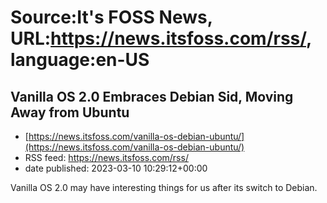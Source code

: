 # Source:It's FOSS News, URL:https://news.itsfoss.com/rss/, language:en-US

## Vanilla OS 2.0 Embraces Debian Sid, Moving Away from Ubuntu
 - [https://news.itsfoss.com/vanilla-os-debian-ubuntu/](https://news.itsfoss.com/vanilla-os-debian-ubuntu/)
 - RSS feed: https://news.itsfoss.com/rss/
 - date published: 2023-03-10 10:29:12+00:00

Vanilla OS 2.0 may have interesting things for us after its switch to Debian.

